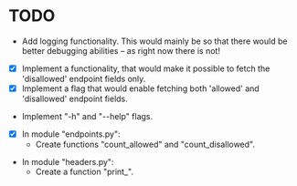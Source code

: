 # TODO
- Add logging functionality. This would mainly be so that there would be better
  debugging abilities – as right now there is not!
- [x] Implement a functionality, that would make it possible to fetch the 'disallowed'
  endpoint fields only.
- [x] Implement a flag that would enable fetching both 'allowed' and 'disallowed'
  endpoint fields.
- Implement "-h" and "--help" flags.
- [x] In module "endpoints.py":
  - Create functions "count_allowed" and "count_disallowed".
- In module "headers.py":
  - Create a function "print_".
